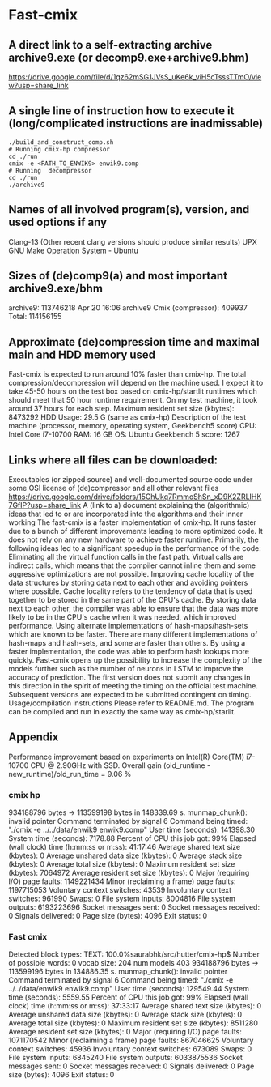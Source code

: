 # Fast-cmix


## A direct link to a self-extracting archive archive9.exe (or decomp9.exe+archive9.bhm)
https://drive.google.com/file/d/1qz62mSG1JVsS_uKe6k_viH5cTsssTTmO/view?usp=share_link

## A single line of instruction how to execute it (long/complicated instructions are inadmissable)
```
./build_and_construct_comp.sh
# Running cmix-hp compressor
cd ./run
cmix -e <PATH_TO_ENWIK9> enwik9.comp
# Running  decompressor
cd ./run
./archive9
```

## Names of all involved program(s), version, and used options if any
Clang-13 (Other recent clang versions should produce similar results)
UPX
GNU Make
Operation System - Ubuntu

## Sizes of (de)comp9(a) and most important archive9.exe/bhm
archive9: 113746218 Apr 20 16:06 archive9
Cmix (compressor): 409937
Total: 114156155

## Approximate (de)compression time and maximal main and HDD memory used
Fast-cmix is expected to run around 10% faster than cmix-hp. The total compression/decompression will depend on the machine used. I expect it to take 45-50 hours on the test box based on cmix-hp/startlit runtimes which should meet that 50 hour runtime requirement.
	On my test machine, it took around 37 hours for each step.
	Maximum resident set size (kbytes): 8473292
	HDD Usage: 29.5 G (same as cmix-hp)
Description of the test machine (processor, memory, operating system, Geekbench5 score)
CPU: Intel Core i7-10700
RAM: 16 GB
OS: Ubuntu
Geekbench 5 score: 1267
## Links where all files can be downloaded:
Executables (or zipped source) and well-documented source code under some OSI license of (de)compressor and all other relevant files
https://drive.google.com/drive/folders/15ChUkq7RmmoShSn_xD9K2ZRLIHK7GfIP?usp=share_link
A (link to a) document explaining the (algorithmic) ideas that led to or are incorporated into the algorithms and their inner working
The fast-cmix is a faster implementation of cmix-hp. It runs faster due to a bunch of different improvements leading to more optimized code. It does not rely on any new hardware to achieve faster runtime. Primarily, the following ideas led to a significant speedup in the performance of the code:
Eliminating all the virtual function calls in the fast path. Virtual calls are indirect calls, which means that the compiler cannot inline them and some aggressive optimizations are not possible.
Improving cache locality of the data structures by storing data next to each other and avoiding pointers where possible. Cache locality refers to the tendency of data that is used together to be stored in the same part of the CPU's cache. By storing data next to each other, the compiler was able to ensure that the data was more likely to be in the CPU's cache when it was needed, which improved performance.
Using alternate implementations of hash-maps/hash-sets which are known to be faster. There are many different implementations of hash-maps and hash-sets, and some are faster than others. By using a faster implementation, the code was able to perform hash lookups more quickly.
Fast-cmix opens up the possibility to increase the complexity of the models further such as the number of neurons in LSTM to improve the accuracy of prediction. The first version does not submit any changes in this direction in the spirit of meeting the timing on the official test machine. Subsequent versions are expected to be submitted contingent on timing.
Usage/compilation instructions
Please refer to README.md.
The program can be compiled and run in exactly the same way as cmix-hp/starlit.

## Appendix
Performance improvement based on experiments on Intel(R) Core(TM) i7-10700 CPU @ 2.90GHz with SSD.
Overall gain
(old_runtime - new_runtime)/old_run_time = 9.06 %
### cmix hp
934188796 bytes -> 113599198 bytes in 148339.69 s.
munmap_chunk(): invalid pointer
Command terminated by signal 6
        Command being timed: "./cmix -e ../../data/enwik9 enwik9.comp"
        User time (seconds): 141398.30
        System time (seconds): 7178.88
        Percent of CPU this job got: 99%
        Elapsed (wall clock) time (h:mm:ss or m:ss): 41:17:46
        Average shared text size (kbytes): 0
        Average unshared data size (kbytes): 0
        Average stack size (kbytes): 0
        Average total size (kbytes): 0
        Maximum resident set size (kbytes): 7064972
        Average resident set size (kbytes): 0
        Major (requiring I/O) page faults: 1149221434
        Minor (reclaiming a frame) page faults: 1197715053
        Voluntary context switches: 43539
        Involuntary context switches: 961990
        Swaps: 0
        File system inputs: 8004816
        File system outputs: 6193223696
        Socket messages sent: 0
        Socket messages received: 0
        Signals delivered: 0
        Page size (bytes): 4096
        Exit status: 0

### Fast cmix
Detected block types: TEXT: 100.0%saurabhk/src/hutter/cmix-hp$
Number of possible words: 0 vocab size: 204
num models 403
934188796 bytes -> 113599196 bytes in 134886.35 s.
munmap_chunk(): invalid pointer
Command terminated by signal 6
        Command being timed: "./cmix -e ../../data/enwik9 enwik9.comp"
        User time (seconds): 129549.44
        System time (seconds): 5559.55
        Percent of CPU this job got: 99%
        Elapsed (wall clock) time (h:mm:ss or m:ss): 37:33:17
        Average shared text size (kbytes): 0
        Average unshared data size (kbytes): 0
        Average stack size (kbytes): 0
        Average total size (kbytes): 0
        Maximum resident set size (kbytes): 8511280
        Average resident set size (kbytes): 0
        Major (requiring I/O) page faults: 1071170542
        Minor (reclaiming a frame) page faults: 867046625
        Voluntary context switches: 45936
        Involuntary context switches: 673089
        Swaps: 0
        File system inputs: 6845240
        File system outputs: 6033875536
        Socket messages sent: 0
        Socket messages received: 0
        Signals delivered: 0
        Page size (bytes): 4096
        Exit status: 0




